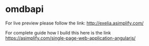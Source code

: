 # omdbapi

For live preview please follow the link: http://exelia.asimplify.com/

For complete guide how I build this here is the link https://asimplify.com/single-page-web-application-angularjs/
